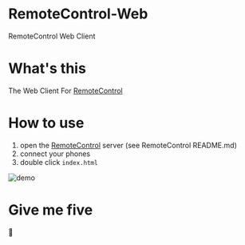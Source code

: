 # RemoteControl-Web
RemoteControl Web Client

# What's this
The Web Client For [RemoteControl](https://github.com/yeetor/AndroidControl)

# How to use

1. open the [RemoteControl](https://github.com/yeetor/AndroidControl) server (see RemoteControl README.md)
2. connect your phones
3. double click `index.html`

![demo](demo.gif)

# Give me five
🤗
